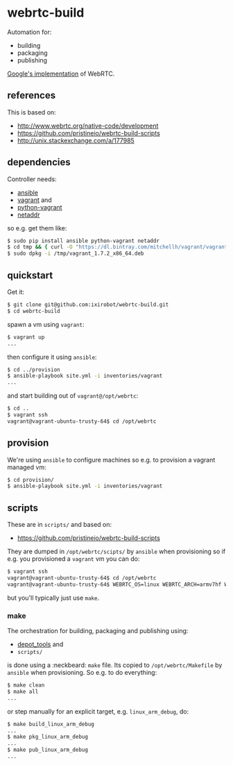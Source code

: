 # webrtc-build

Automation for:

- building
- packaging
- publishing

[Google's implementation](https://code.google.com/p/webrtc/) of WebRTC.

## references  

This is based on:

* http://www.webrtc.org/native-code/development
* https://github.com/pristineio/webrtc-build-scripts
* http://unix.stackexchange.com/a/177985

## dependencies

Controller needs:

* [ansible](http://docs.ansible.com/intro_installation.html#installing-the-control-machine)
* [vagrant](https://docs.vagrantup.com/v2/installation/) and
* [python-vagrant](https://github.com/todddeluca/python-vagrant#install-from-pypipythonorg)
* [netaddr](https://pypi.python.org/pypi/netaddr)

so e.g. get them like:

```bash
$ sudo pip install ansible python-vagrant netaddr
$ cd tmp && { curl -O "https://dl.bintray.com/mitchellh/vagrant/vagrant_1.7.2_x86_64.deb"; cd -; }
$ sudo dpkg -i /tmp/vagrant_1.7.2_x86_64.deb
```

## quickstart

Get it:

```bash
$ git clone git@github.com:ixirobot/webrtc-build.git
$ cd webrtc-build
```

spawn a vm using `vagrant`:

```bash
$ vagrant up
...
```

then configure it using `ansible`:

```bash
$ cd ../provision
$ ansible-playbook site.yml -i inventories/vagrant
...
```

and start building out of `vagrant@/opt/webrtc`:

```bash
$ cd ..
$ vagrant ssh
vagrant@vagrant-ubuntu-trusty-64$ cd /opt/webrtc
```

## provision

We're using `ansible` to configure machines so e.g. to provision a vagrant
managed vm:

```bash
$ cd provision/
$ ansible-playbook site.yml -i inventories/vagrant
```

## scripts

These are in `scripts/` and based on:

* https://github.com/pristineio/webrtc-build-scripts

They are dumped in `/opt/webrtc/scipts/` by `ansible` when provisioning so if
e.g. you provisioned a `vagrant` vm you can do: 

```bash
$ vagrant ssh
vagrant@vagrant-ubuntu-trusty-64$ cd /opt/webrtc
vagrant@vagrant-ubuntu-trusty-64$ WEBRTC_OS=linux WEBRTC_ARCH=armv7hf WEBRTC_BUILD=debug ./scripts/build
```

but you'll typically just use `make`.

### make

The orchestration for building, packaging and publishing using:

* [depot_tools](http://www.chromium.org/developers/how-tos/depottools) and
* `scripts/`

is done using a :neckbeard: `make` file. Its copied to `/opt/webrtc/Makefile` by `ansible`
when provisioning. So e.g. to do everything:

```bash
$ make clean
$ make all
...
```

or step manually for an explicit target, e.g. `linux_arm_debug`, do:

```bash
$ make build_linux_arm_debug
...
$ make pkg_linux_arm_debug
...
$ make pub_linux_arm_debug
...
```
